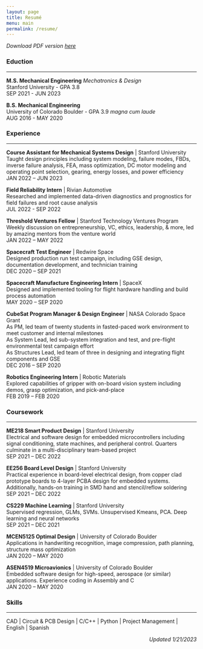 ```yaml
---
layout: page
title: Resumé
menu: main
permalink: /resume/
---
```

*Download PDF version [here](/assets/castillo_resume_20230105.pdf)*

### **Eduction**
___
**M.S. Mechanical Engineering** *Mechatronics & Design*  
Stanford University - GPA 3.8  
SEP 2021 - JUN 2023

**B.S. Mechanical Engineering**  
University of Colorado Boulder - GPA 3.9 *magna cum laude*  
AUG 2016 - MAY 2020

### **Experience**
___
**Course Assistant for Mechanical Systems Design** | Stanford University  
Taught design principles including system modeling, failure modes, FBDs, inverse failure analysis, FEA, mass optimization, DC motor modeling and operating point selection, gearing, energy losses, and power efficiency  
JAN 2022 – JUN 2023

**Field Reliability Intern** | Rivian Automotive    
Researched and implemented data-driven diagnostics and prognostics for field failures and root cause analysis  
JUL 2022 - SEP 2022

**Threshold Ventures Fellow** | Stanford Technology Ventures Program  
Weekly discussion on entrepreneurship, VC, ethics, leadership, & more, led by amazing mentors from the venture world  
JAN 2022 – MAY 2022

**Spacecraft Test Engineer** | Redwire Space  
Designed production run test campaign, including GSE design, documentation development, and technician training  
DEC 2020 – SEP 2021

**Spacecraft Manufacture Engineering Intern** | SpaceX  
Designed and implemented tooling for flight hardware handling and build process automation  
MAY 2020 – SEP 2020

**CubeSat Program Manager & Design Engineer** | NASA Colorado Space Grant  
As PM, led team of twenty students in fasted-paced work environment to meet customer and internal milestones  
As System Lead, led sub-system integration and test, and pre-flight environmental test campaign effort  
As Structures Lead, led team of three in designing and integrating flight components and GSE  
DEC 2016 – SEP 2020

**Robotics Engineering Intern** | Robotic Materials  
Explored capabilities of gripper with on-board vision system including demos, grasp optimization, and pick-and-place  
FEB 2019 – FEB 2020

### **Coursework**
___
**ME218 Smart Product Design** | Stanford University  
Electrical and software design for embedded microcontrollers including signal conditioning, state machines, and peripheral control. Quarters culminate in a multi-disciplinary team-based project  
SEP 2021 – DEC 2022

**EE256 Board Level Design** | Stanford University  
Practical experience in board-level electrical design, from copper clad prototype boards to 4-layer PCBA design for embedded systems. Additionally, hands-on training in SMD hand and stencil/reflow soldering
SEP 2021 – DEC 2022

**CS229 Machine Learning** | Stanford University  
Supervised regression, GLMs, SVMs. Unsupervised Kmeans, PCA. Deep learning and neural networks  
SEP 2021 – DEC 2021

**MCEN5125 Optimal Design** | University of Colorado Boulder  
Applications in handwriting recognition, image compression, path planning, structure mass optimization  
JAN 2020 – MAY 2020

**ASEN4519 Microavionics** | University of Colorado Boulder  
Embedded software design for high-speed, aerospace (or similar) applications. Experience coding in Assembly and C  
JAN 2020 – MAY 2020

### **Skills**
___
CAD \| Circuit & PCB Design \| C/C++ \| Python \| Project Management \| English \| Spanish

<p style="text-align:right"> <em> Updated 1/21/2023 </em> </p>
